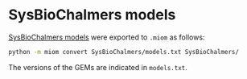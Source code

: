 # SysBioChalmers models

[SysBioChalmers models](https://github.com/orgs/SysBioChalmers) were exported to `.miom` as follows:

```bash
python -m miom convert SysBioChalmers/models.txt SysBioChalmers/
```

The versions of the GEMs are indicated in `models.txt`.